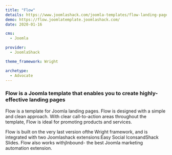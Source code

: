 ```yaml
---
title: "Flow"
details: https://www.joomlashack.com/joomla-templates/flow-landing-page
demo: https://flow.joomlatemplate.joomlashack.com/
date: 2020-01-16

cms: 
  - Joomla

provider:
  - JoomlaShack

theme_framework: Wright

archetype:
  - Advocate
---
```


### Flow is a Joomla template that enables you to create highly-effective landing pages

Flow is a template for Joomla landing pages. Flow is designed with a simple and clean approach. With clear call-to-action areas throughout the template, Flow is ideal for promoting products and services.

Flow is built on the very last version ofthe Wright framework, and is integrated with two Joomlashack extensions:Easy Social IconsandShack Slides. Flow also works withjInbound- the best Joomla marketing automation extension.
